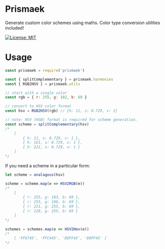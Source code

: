 # Prismaek

Generate custom color schemes using maths. Color type conversion utilities included!

[![License: MIT](https://img.shields.io/badge/license-MIT-blue)](https://opensource.org/licenses/MIT)

# Usage

```js
const prismaek = require('prismaek')

const { splitComplementary } = prismaek.harmonies
const { RGB2HSV } = prismaek.utils

// start with a single color
const rgb = { r: 255, g: 102, b: 69 }

// convert to HSV color format
const hsv = RGB2HSV(rgb) // {h: 11, s: 0.729, v: 1}

// note: HSV (HSB) format is required for scheme generation.
const scheme = splitComplementary(hsv)
/*
    [
        { h: 11, s: 0.729, v: 1 },
        { h: 161, s: 0.729, v: 1 },
        { h: 221, s: 0.729, v: 1 }
    ]
*/
```

If you need a scheme in a particular form:

```js
let scheme = analagous(hsv)

scheme = scheme.map(e => HSV2RGB(e))
/*
    [
        { r: 255, g: 103, b: 69 },
        { r: 255, g: 196, b: 69 },
        { r: 221, g: 255, b: 69 },
        { r: 128, g: 255, b: 69 }
    ]
*/

schemes = schemes.map(e => HSV2Hex(e))
/*
    [ 'FF6745', 'FFC445', 'DDFF45', '80FF45' ]
*/
```





